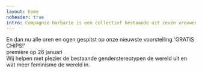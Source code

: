 ```yaml
---
layout: home
noheader: true
intro: Compagnie barbarie is een collectief bestaande uit zeven vrouwen. <a href="/over-ons/">Lees meer</a>
---
```

En dan nu alle oren en ogen gespitst op onze nieuwste voorstelling 'GRATIS CHIPS!'<br>
première op 26 januari<br>
Wij helpen met plezier de bestaande genderstereotypen de wereld uit en wat meer feminisme de wereld in.
